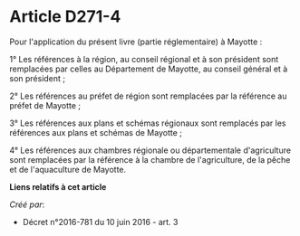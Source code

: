 # Article D271-4

Pour l'application du présent livre (partie réglementaire) à Mayotte :

1° Les références à la région, au conseil régional et à son président sont remplacées par celles au Département de Mayotte,
au conseil général et à son président ;

2° Les références au préfet de région sont remplacées par la référence au préfet de Mayotte ;

3° Les références aux plans et schémas régionaux sont remplacés par les références aux plans et schémas de Mayotte ;

4° Les références aux chambres régionale ou départementale d'agriculture sont remplacées par la référence à la chambre de
l'agriculture, de la pêche et de l'aquaculture de Mayotte.

**Liens relatifs à cet article**

_Créé par_:

  - Décret n°2016-781 du 10 juin 2016 - art. 3
